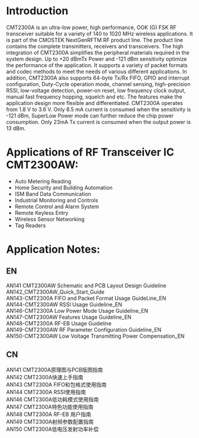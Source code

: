 # Introduction
CMT2300A is an ultra-low power, high performance, OOK (G) FSK RF transceiver suitable for a variety of 140 to 1020 MHz wireless applications. It is part of the CMOSTEK NextGenRFTM RF product line. The product line contains the complete transmitters, receivers and transceivers. The high integration of CMT2300A simplifies the peripheral materials required in the system design. Up to +20 dBmTx Power and -121 dBm sensitivity optimize the performance of the application. It supports a variety of packet formats and codec methods to meet the needs of various different applications. In addition, CMT2300A also supports 64-byte Tx/Rx FIFO, GPIO and interrupt configuration, Duty-Cycle operation mode, channel sensing, high-precision RSSI, low-voltage detection, power-on reset, low frequency clock output, manual fast frequency hopping, squelch and etc. The features make the application design more flexible and differentiated. CMT2300A operates from 1.8 V to 3.6 V. Only 8.5 mA current is consumed when the sensitivity is -121 dBm, SuperLow Power mode can further reduce the chip power consumption. Only 23mA Tx current is consumed when the output power is 13 dBm.


# Applications of RF Transceiver IC CMT2300AW:
- Auto Metering Reading   
- Home Security and Building Automation   
- ISM Band Data Communication    
- Industrial Monitoring and Controls   
- Remote Control and Alarm System   
- Remote Keyless Entry   
- Wireless Sensor Networking   
- Tag Readers   
 
# Application Notes:
## EN
AN141 CMT2300AW Schematic and PCB Layout Design Guideline   
AN142_CMT2300AW_Quick_Start_Guide   
AN143-CMT2300A FIFO and Packet Format Usage GuideLine_EN   
AN144-CMT2300AW RSSI Usage Guideline_EN   
AN146-CMT2300A Low Power Mode Usage Guideline_EN   
AN147-CMT2300AW Features Usage Guideline_EN   
AN148-CMT2300A RF-EB Usage Guideline   
AN149-CMT2300AW RF Parameter Configuration Guideline_EN   
AN150-CMT2300AW Low Voltage Transmitting Power Compensation_EN   

## CN
AN141 CMT2300A原理图与PCB版图指南   
AN142 CMT2300A快速上手指南   
AN143 CMT2300A FIFO和包格式使用指南   
AN144 CMT2300A RSSI使用指南   
AN146 CMT2300A低功耗模式使用指南   
AN147 CMT2300A特色功能使用指南   
AN148 CMT2300A RF-EB 用户指南   
AN149 CMT2300A射频参数配置指南   
AN150 CMT2300A低电压发射功率补偿   
